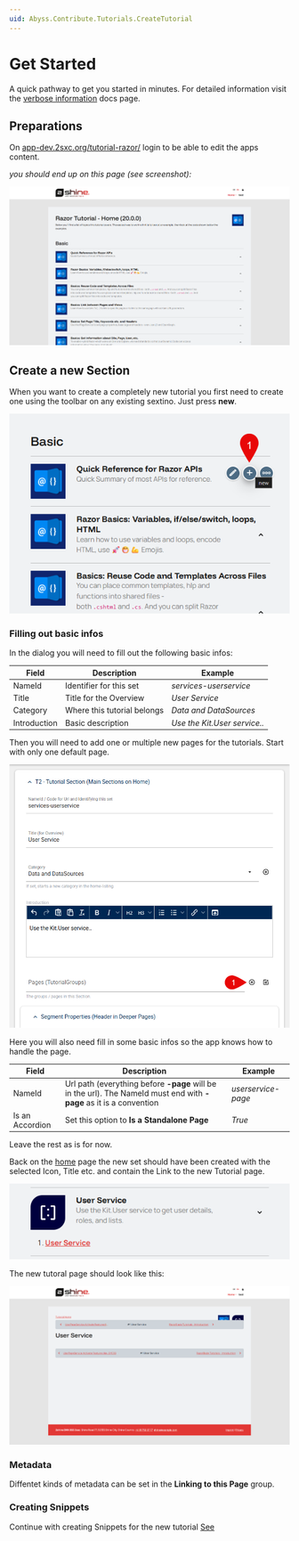 ```yaml
---
uid: Abyss.Contribute.Tutorials.CreateTutorial
---
```


# Get Started

A quick pathway to get you started in minutes. For detailed information visit the [verbose information](xref:Abyss.Contribute.Tutorials.Verbose) docs page.

## Preparations

On [app-dev.2sxc.org/tutorial-razor/](https://app-dev.2sxc.org/tutorial-razor/) login to be able to edit the apps content.

_you should end up on this page (see screenshot):_

<img src="./assets/tutorial-razor-home.png" class="glow full-width">

## Create a new Section

When you want to create a completely new tutorial you first need to create one using the toolbar on any existing sextino. Just press **new**.

<img src="./assets/create-tutorial-section.png" class="glow">

### Filling out basic infos

In the dialog you will need to fill out the following basic infos:

|Field|Description|Example|
|-----|-----------|-------|
|NameId|Identifier for this set|_services-userservice_|
|Title|Title for the Overview|_User Service_|
|Category|Where this tutorial belongs|_Data and DataSources_|
|Introduction|Basic description|_Use the Kit.User service.._|

Then you will need to add one or multiple new pages for the tutorials. Start with only one default page.

<img src="./assets/create-tutorial-section-page.png" class="glow">

Here you will also need fill in some basic infos so the app knows how to handle the page.


|Field|Description|Example|
|-----|-----------|-------|
|NameId|Url path (everything before **-page** will be in the url). The NameId must end with **-page** as it is a convention|_userservice-page_|
|Is an Accordion|Set this option to **Is a Standalone Page**|_True_|

Leave the rest as is for now.

Back on the [home](https://app-dev.2sxc.org/tutorial-razor/) page the new set should have been created with the selected Icon, Title etc. and contain the Link to the new Tutorial page.

<img src="./assets/tutorial-set-accordion.png" class="glow feature">

The new tutoral page should look like this:

<img src="./assets/empty-tutorial-page.png" class="glow full-width">

### Metadata

Diffentet kinds of metadata can be set in the **Linking to this Page** group.

### Creating Snippets

Continue with creating Snippets for the new tutorial
[See](xref:Abyss.Contribute.Tutorials.CreateSnippet)
